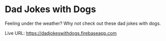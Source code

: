 # Dad Jokes with Dogs

Feeling under the weather? Why not check out these dad jokes with dogs.

Live URL: https://dadjokeswithdogs.firebaseapp.com